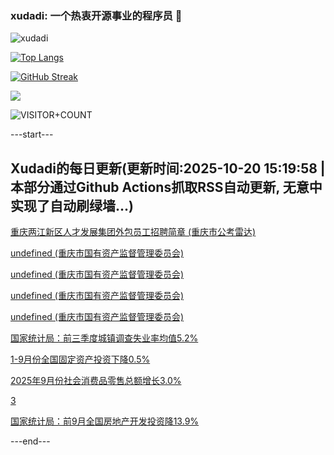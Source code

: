 ### xudadi: 一个热衷开源事业的程序员 👋

![xudadi](https://github-readme-stats-git-masterorgs-github-readme-stats-team.vercel.app/api?username=xudadi)

[![Top Langs](https://github-readme-stats.vercel.app/api/top-langs/?username=xudadi)](https://github.com/anuraghazra/github-readme-stats)

[![GitHub Streak](https://streak-stats.demolab.com?user=xudadi&locale=zh_Hans)](https://git.io/streak-stats)

![](https://raw.githubusercontent.com/xudadi/xudadi/main/assets/github-contribution-grid-snake.svg)

![VISITOR+COUNT](https://komarev.com/ghpvc/?username=xudadi&label=VISITOR+COUNT)


---start---

## Xudadi的每日更新(更新时间:2025-10-20 15:19:58 | 本部分通过Github Actions抓取RSS自动更新, 无意中实现了自动刷绿墙...)

[重庆两江新区人才发展集团外包员工招聘简章 (重庆市公考雷达)](https://www.gongkaoleida.com/article/2655083)

[undefined (重庆市国有资产监督管理委员会)](https://dadilab.github.io/feeds/all.xml)

[undefined (重庆市国有资产监督管理委员会)](https://dadilab.github.io/feeds/all.xml)

[undefined (重庆市国有资产监督管理委员会)](https://dadilab.github.io/feeds/all.xml)

[undefined (重庆市国有资产监督管理委员会)](https://dadilab.github.io/feeds/all.xml)

[国家统计局：前三季度城镇调查失业率均值5.2%](https://m.163.com/news/article/KCAAPEC90001899O.html)

[1-9月份全国固定资产投资下降0.5%](https://m.163.com/news/article/KCAAOPPM0001899N.html)

[2025年9月份社会消费品零售总额增长3.0%](https://m.163.com/news/article/KCAAL5IR0001899N.html)

[3](https://m.163.com/touch/news/sub/domestic)

[国家统计局：前9月全国房地产开发投资降13.9%](https://m.163.com/news/article/KCAAFCEJ0001899N.html)

---end---
